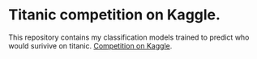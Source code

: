 # Titanic competition on Kaggle. 

This repository contains my classification models trained to predict who would surivive on titanic. [Competition on Kaggle](https://www.kaggle.com/c/titanic). 

